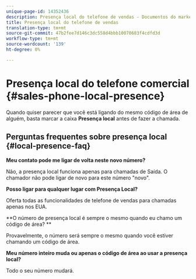 ```yaml
---
unique-page-id: 14352436
description: Presença local do telefone de vendas - Documentos do marketing - Documentação do produto
title: Presença local do telefone de vendas
translation-type: tm+mt
source-git-commit: 47b2fee7d146c3dc558d4bbb10070683f4cdfd3d
workflow-type: tm+mt
source-wordcount: '139'
ht-degree: 0%

---
```



# Presença local do telefone comercial {#sales-phone-local-presence}

Quando quiser parecer que você está ligando do mesmo código de área de alguém, basta marcar a caixa **Presença local** antes de fazer a chamada.

## Perguntas frequentes sobre presença local {#local-presence-faq}

**Meu contato pode me ligar de volta neste novo número?**

Não, a presença local funciona apenas para chamadas de Saída. O chamador não pode ligar de novo para este número &quot;novo&quot;.

**Posso ligar para qualquer lugar com Presença Local?**

Oferta todas as funcionalidades de telefone de vendas para chamadas apenas nos EUA.

**O número de presença local é sempre o mesmo quando eu chamo um código de área? **

Provavelmente, o número será sempre o mesmo quando você estiver chamando um código de área.

**Meu número inteiro muda ou apenas o código de área ao usar a presença local?**

Todo o seu número mudará.
